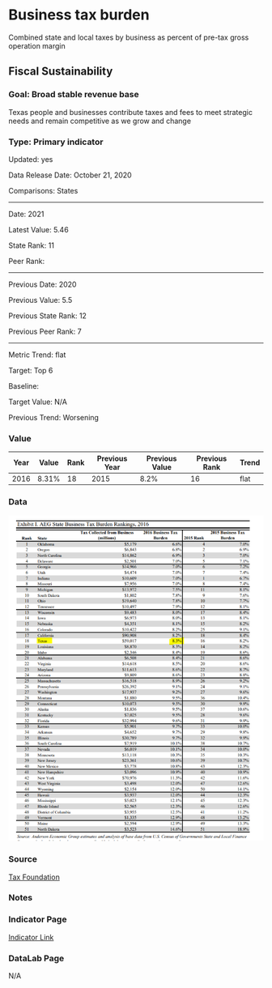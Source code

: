 # Business tax burden

Combined state and local taxes by business as percent of pre-tax gross operation margin

## Fiscal Sustainability

### Goal: Broad stable revenue base

Texas people and businesses contribute taxes and fees to meet strategic needs and remain competitive as we grow and change

### Type: Primary indicator

Updated: yes

Data Release Date: October 21, 2020

Comparisons: States


----

Date: 2021

Latest Value: 5.46

State Rank: 11

Peer Rank: 


----

Previous Date: 2020

Previous Value: 5.5

Previous State Rank: 12

Previous Peer Rank: 7


----
Metric Trend: flat

Target: Top 6

Baseline: 

Target Value: N/A

Previous Trend: Worsening



### Value

| Year      |  Value      | Rank        | Previous Year | Previous Value | Previous Rank | Trend | 
| ----------- | ----------- | ----------- | ----------- | ----------- | ----------- | -----------|
|   2016      |    8.31%    |      18     |    2015     |    8.2%     |      16     |    flat    | 

### Data

![tax burden](./images/taxburden.PNG)

### Source

[Tax Foundation](https://taxfoundation.org/2021-state-business-tax-climate-index/)

<!-- [State and Local Tax Burden](https://taxfoundation.org/publications/state-local-tax-burden-rankings/)

[Anderson Economic Group](https://www.andersoneconomicgroup.com/reports-articles-and-working-papers/state-business-tax-rankings/)

[2018 State Business Tax Burden Rankings](https://www.andersoneconomicgroup.com/wp-content/uploads/AEGBusinessTaxBurdenStudy_2018_FINAL.pdf)

[2017 State Business Tax Burden Rankings](https://www.andersoneconomicgroup.com/Portals/0/AEG%20Tax%20Burden%20Study_2017_FINAL.pdf)

[WalletHub](https://wallethub.com/edu/states-with-highest-lowest-tax-burden/20494) -->

### Notes

### Indicator Page

[Indicator Link](https://indicators.texas2036.org/indicator/140)

### DataLab Page

N/A
